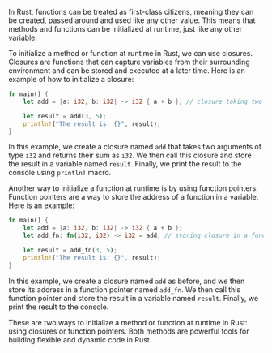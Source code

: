 In Rust, functions can be treated as first-class citizens, meaning they can be created, passed around and used like any other value. This means that methods and functions can be initialized at runtime, just like any other variable.

To initialize a method or function at runtime in Rust, we can use closures. Closures are functions that can capture variables from their surrounding environment and can be stored and executed at a later time. Here is an example of how to initialize a closure:

```rust
fn main() {
    let add = |a: i32, b: i32| -> i32 { a + b }; // closure taking two i32 arguments and returning an i32

    let result = add(3, 5);
    println!("The result is: {}", result);
}
```

In this example, we create a closure named `add` that takes two arguments of type `i32` and returns their sum as `i32`. We then call this closure and store the result in a variable named `result`. Finally, we print the result to the console using `println!` macro.

Another way to initialize a function at runtime is by using function pointers. Function pointers are a way to store the address of a function in a variable. Here is an example:

```rust
fn main() {
    let add = |a: i32, b: i32| -> i32 { a + b };
    let add_fn: fn(i32, i32) -> i32 = add; // storing closure in a function pointer

    let result = add_fn(3, 5);
    println!("The result is: {}", result);
}
```

In this example, we create a closure named `add` as before, and we then store its address in a function pointer named `add_fn`. We then call this function pointer and store the result in a variable named `result`. Finally, we print the result to the console.

These are two ways to initialize a method or function at runtime in Rust: using closures or function pointers. Both methods are powerful tools for building flexible and dynamic code in Rust.
